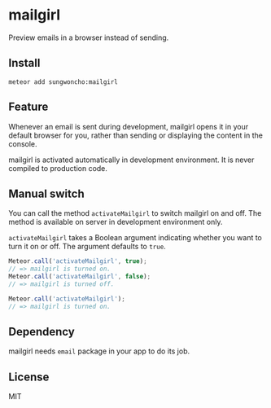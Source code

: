 # mailgirl

Preview emails in a browser instead of sending.

## Install

    meteor add sungwoncho:mailgirl

## Feature

Whenever an email is sent during development, mailgirl opens it in your default
browser for you, rather than sending or displaying the content in the console.

mailgirl is activated automatically in development environment. It is never
compiled to production code.

## Manual switch

You can call the method `activateMailgirl` to switch mailgirl on and off. The
method is available on server in development environment only.

`activateMailgirl` takes a Boolean argument indicating whether you want to turn
it on or off. The argument defaults to `true`.

```js
Meteor.call('activateMailgirl', true);
// => mailgirl is turned on.
Meteor.call('activateMailgirl', false);
// => mailgirl is turned off.

Meteor.call('activateMailgirl');
// => mailgirl is turned on.
```

## Dependency

mailgirl needs `email` package in your app to do its job.

## License

MIT
